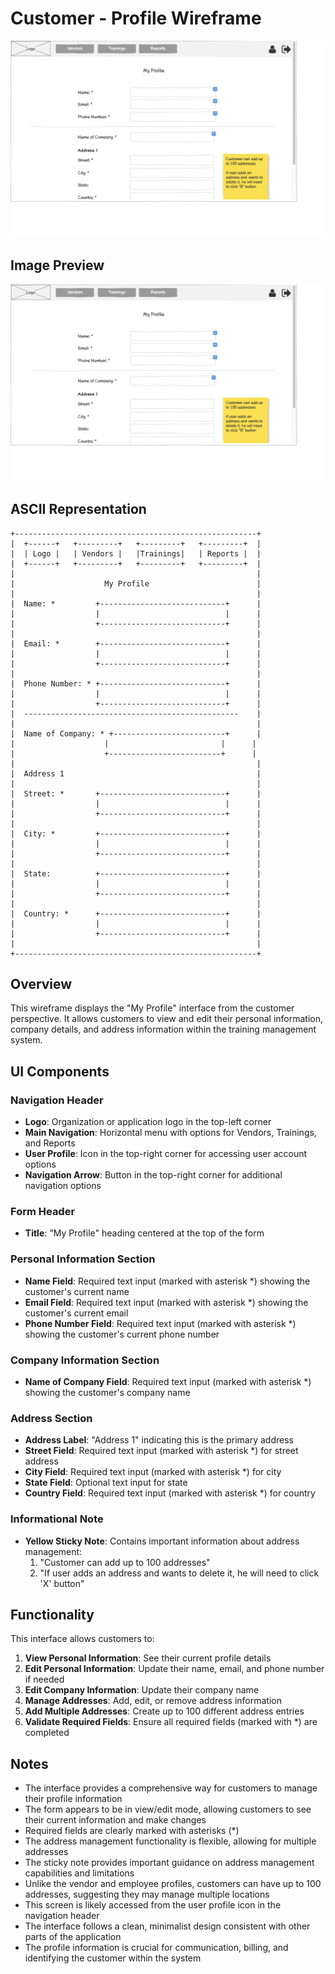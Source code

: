 # Customer - Profile Wireframe

![Customer - Profile](./c-profile.png)

## Image Preview

![Customer - Profile](./c-profile.png)

## ASCII Representation

```
+------------------------------------------------------+
|  +------+   +---------+   +---------+   +---------+  |
|  | Logo |   | Vendors |   |Trainings|   | Reports |  |
|  +------+   +---------+   +---------+   +---------+  |
|                                                      |
|                    My Profile                        |
|                                                      |
|  Name: *         +----------------------------+      |
|                  |                            |      |
|                  +----------------------------+      |
|                                                      |
|  Email: *        +----------------------------+      |
|                  |                            |      |
|                  +----------------------------+      |
|                                                      |
|  Phone Number: * +----------------------------+      |
|                  |                            |      |
|                  +----------------------------+      |
|  ------------------------------------------------    |
|                                                      |
|  Name of Company: * +-------------------------+      |
|                    |                         |      |
|                    +-------------------------+      |
|                                                      |
|  Address 1                                           |
|                                                      |
|  Street: *       +----------------------------+      |
|                  |                            |      |
|                  +----------------------------+      |
|                                                      |
|  City: *         +----------------------------+      |
|                  |                            |      |
|                  +----------------------------+      |
|                                                      |
|  State:          +----------------------------+      |
|                  |                            |      |
|                  +----------------------------+      |
|                                                      |
|  Country: *      +----------------------------+      |
|                  |                            |      |
|                  +----------------------------+      |
|                                                      |
+------------------------------------------------------+
```

## Overview

This wireframe displays the "My Profile" interface from the customer perspective. It allows customers to view and edit their personal information, company details, and address information within the training management system.

## UI Components

### Navigation Header
- **Logo**: Organization or application logo in the top-left corner
- **Main Navigation**: Horizontal menu with options for Vendors, Trainings, and Reports
- **User Profile**: Icon in the top-right corner for accessing user account options
- **Navigation Arrow**: Button in the top-right corner for additional navigation options

### Form Header
- **Title**: "My Profile" heading centered at the top of the form

### Personal Information Section
- **Name Field**: Required text input (marked with asterisk *) showing the customer's current name
- **Email Field**: Required text input (marked with asterisk *) showing the customer's current email
- **Phone Number Field**: Required text input (marked with asterisk *) showing the customer's current phone number

### Company Information Section
- **Name of Company Field**: Required text input (marked with asterisk *) showing the customer's company name

### Address Section
- **Address Label**: "Address 1" indicating this is the primary address
- **Street Field**: Required text input (marked with asterisk *) for street address
- **City Field**: Required text input (marked with asterisk *) for city
- **State Field**: Optional text input for state
- **Country Field**: Required text input (marked with asterisk *) for country

### Informational Note
- **Yellow Sticky Note**: Contains important information about address management:
  1. "Customer can add up to 100 addresses"
  2. "If user adds an address and wants to delete it, he will need to click 'X' button"

## Functionality

This interface allows customers to:

1. **View Personal Information**: See their current profile details
2. **Edit Personal Information**: Update their name, email, and phone number if needed
3. **Edit Company Information**: Update their company name
4. **Manage Addresses**: Add, edit, or remove address information
5. **Add Multiple Addresses**: Create up to 100 different address entries
6. **Validate Required Fields**: Ensure all required fields (marked with *) are completed

## Notes

- The interface provides a comprehensive way for customers to manage their profile information
- The form appears to be in view/edit mode, allowing customers to see their current information and make changes
- Required fields are clearly marked with asterisks (*)
- The address management functionality is flexible, allowing for multiple addresses
- The sticky note provides important guidance on address management capabilities and limitations
- Unlike the vendor and employee profiles, customers can have up to 100 addresses, suggesting they may manage multiple locations
- This screen is likely accessed from the user profile icon in the navigation header
- The interface follows a clean, minimalist design consistent with other parts of the application
- The profile information is crucial for communication, billing, and identifying the customer within the system
